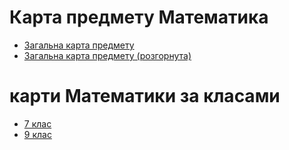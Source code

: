 # Карта предмету Математика
- [Загальна карта предмету](https://heletrix.github.io/math-mindmap/general/math-map-collapsed.html)
- [Загальна карта предмету (розгорнута)](https://heletrix.github.io/math-mindmap/general/math-map-uncollapsed.html)

# карти Математики за класами
- [7 клас](https://heletrix.github.io/math-mindmap/grade-7/math-map.html)
- [9 клас](https://heletrix.github.io/math-mindmap/grade-9/markmap.html)
